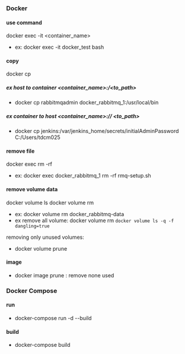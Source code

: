 
### Docker

#### use command
docker exec -it <container_name> <command>
- ex: docker exec -it docker_test bash

#### copy
docker cp 
##### ex host to container <file> <container_name>:/<to_path>
- docker cp rabbitmqadmin docker_rabbitmq_1:/usr/local/bin
##### ex container to host <container_name>:/<path>/<file> <to_path>
- docker cp jenkins:/var/jenkins_home/secrets/initialAdminPassword C:/Users/tdcm025

#### remove file
docker exec <container-name> rm -rf <file>
- ex: docker exec docker_rabbitmq_1 rm -rf rmq-setup.sh

#### remove volume data
docker volume ls
docker volume rm <name>
- ex: docker volume rm docker_rabbitmq-data
- ex remove all volume: docker volume rm `docker volume ls -q -f dangling=true`

removing only unused volumes:
- docker volume prune

#### image
- docker image prune : remove none used


### Docker Compose

#### run
- docker-compose run -d --build

#### build
- docker-compose build